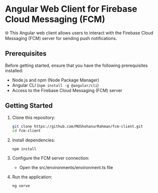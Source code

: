 # Angular Web Client for Firebase Cloud Messaging (FCM)

🌐 This Angular web client allows users to interact with the Firebase Cloud Messaging (FCM) server for sending push notifications.

## Prerequisites

Before getting started, ensure that you have the following prerequisites installed:

- Node.js and npm (Node Package Manager)
- Angular CLI (`npm install -g @angular/cli`)
- Access to the Firebase Cloud Messaging (FCM) server

## Getting Started

1. Clone this repository:

   ```bash
   git clone https://github.com/MdShohanurRahman/fcm-client.git
   cd fcm-client
   
2. Install dependencies:
   ```
   npm install
   
3. Configure the FCM server connection:
   *  Open the src/environments/environment.ts file
   
4. Run the application:
    ```
    ng serve
